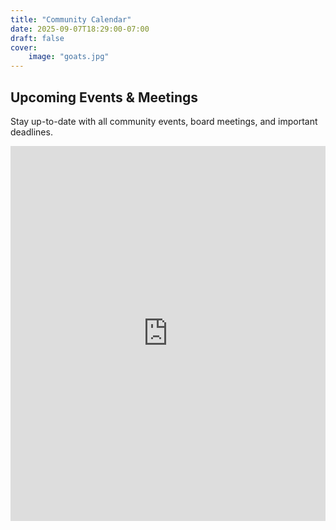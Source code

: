 ```yaml
---
title: "Community Calendar"
date: 2025-09-07T18:29:00-07:00
draft: false
cover:
    image: "goats.jpg"
---
```


## Upcoming Events & Meetings

Stay up-to-date with all community events, board meetings, and important deadlines.

<iframe src="https://calendar.google.com/calendar/embed?src=0c7b205f18a1a6ed55e47e3436f5ffcbb20507d7b40483d76ac8b07e76952c02%40group.calendar.google.com&ctz=America%2FLos_Angeles" style="border: 0" width="100%" height="600" frameborder="0" scrolling="no"></iframe>
